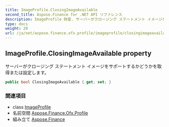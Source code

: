 ```yaml
---
title: ImageProfile.ClosingImageAvailable
second_title: Aspose.Finance for .NET API リファレンス
description: ImageProfile 財産. サーバーがクロージング ステートメント イメージをサポートするかどうかを取得または設定します
type: docs
weight: 20
url: /ja/net/aspose.finance.ofx.profile/imageprofile/closingimageavailable/
---
```

## ImageProfile.ClosingImageAvailable property

サーバーがクロージング ステートメント イメージをサポートするかどうかを取得または設定します。

```csharp
public bool ClosingImageAvailable { get; set; }
```

### 関連項目

* class [ImageProfile](../)
* 名前空間 [Aspose.Finance.Ofx.Profile](../../imageprofile/)
* 組み立て [Aspose.Finance](../../../)



